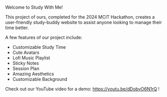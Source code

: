 Welcome to Study With Me!

This project of ours, completed for the 2024 MCIT Hackathon, creates a user-friendly study-buddy website to
assist anyone looking to manage their time better. 

A few features of our project include:
- Customizable Study Time
- Cute Avatars
- Lofi Music Playlist
- Sticky Notes
- Session Plan
- Amazing Aesthetics
- Customizable Background

Check out our YouTube video for a demo: https://youtu.be/dDobvO6N1rQ !